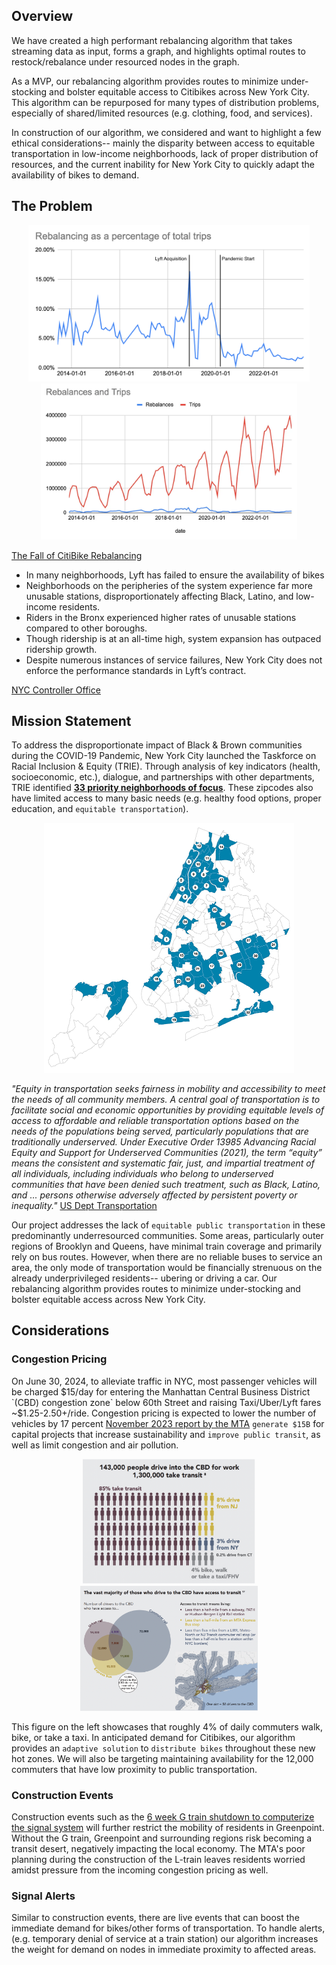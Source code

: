 ## Overview

We have created a high performant rebalancing algorithm that takes streaming data as input, forms a graph, and highlights optimal routes to restock/rebalance under resourced nodes in the graph. 

As a MVP, our rebalancing algorithm provides routes to minimize under-stocking and bolster equitable access to Citibikes across New York City. This algorithm can be repurposed for many types of distribution problems, especially of shared/limited resources (e.g. clothing, food, and services).

In construction of our algorithm, we considered and want to highlight a few ethical considerations-- mainly the disparity between access to equitable transportation in low-income neighborhoods, lack of proper distribution of resources, and the current inability for New York City to quickly adapt the availability of bikes to demand.

## The Problem

<p align="center">
  <img src="citi.png" alt="Figure 1" style="height: 250px; width: auto;"/>
  <img src="rnp.png" alt="Figure 2" style="height: 250px; width: auto;"/>
</p>

[The Fall of CitiBike Rebalancing](https://seanyc.substack.com/p/the-fall-of-citibike-rebalancing)

- In many neighborhoods, Lyft has failed to ensure the availability of bikes
- Neighborhoods on the peripheries of the system experience far more unusable stations, disproportionately affecting Black, Latino, and low-income residents.
- Riders in the Bronx experienced higher rates of unusable stations compared to other boroughs.
- Though ridership is at an all-time high, system expansion has outpaced ridership growth. 
- Despite numerous instances of service failures, New York City does not enforce the performance standards in Lyft’s contract.

[NYC Controller Office](https://comptroller.nyc.gov/reports/riding-forward-overhauling-citi-bikes-contract-for-better-more-equitable-service/)

## Mission Statement

To address the disproportionate impact of Black & Brown communities during the COVID-19 Pandemic, New York City launched the Taskforce on Racial Inclusion & Equity (TRIE). Through analysis of key indicators (health, socioeconomic, etc.), dialogue, and partnerships with other departments, TRIE identified [**33 priority neighborhoods of focus**](https://www.nyc.gov/site/trie/about/neighborhoods.page). These zipcodes also have limited access to many basic needs (e.g. healthy food options, proper education, and `equitable transportation`). 
<p align="center">
    <img src="nbhd.png" width="400">
</p>
<!-- ![nbhd](nbhd.png) -->

*"Equity in transportation seeks fairness in mobility and accessibility to meet the needs of all community members. A central goal of transportation is to facilitate social and economic opportunities by providing equitable levels of access to affordable and reliable transportation options based on the needs of the populations being served, particularly populations that are traditionally underserved. Under Executive Order 13985 Advancing Racial Equity and Support for Underserved Communities (2021), the term “equity” means the consistent and systematic fair, just, and impartial treatment of all individuals, including individuals who belong to underserved communities that have been denied such treatment, such as Black, Latino, and ... persons otherwise adversely affected by persistent poverty or inequality."* [US Dept Transportation](https://www.planning.dot.gov/planning/topic_transportationequity.aspx)

Our project addresses the lack of `equitable public transportation` in these predominantly underresourced communities. Some areas, particularly outer regions of Brooklyn and Queens, have minimal train coverage and primarily rely on bus routes. However, when there are no reliable buses to service an area, the only mode of transportation would be financially strenuous on the already underprivileged residents-- ubering or driving a car. Our rebalancing algorithm provides routes to minimize under-stocking and bolster equitable access across New York City.

## Considerations

### Congestion Pricing

On June 30, 2024, to alleviate traffic in NYC, most passenger vehicles will be charged $15/day for entering the Manhattan Central Business District `(CBD) congestion zone` below 60th Street and raising Taxi/Uber/Lyft fares ~$1.25-2.50+/ride. Congestion pricing is expected to lower the number of vehicles by 17 percent [November 2023 report by the MTA](https://new.mta.info/document/127761) `generate $15B` for capital projects that increase sustainability and `improve public transit`, as well as limit congestion and air pollution.

<p align="center">
  <img src="fig1.png" alt="Figure 1" style="height: 200px; width: auto;"/>
  <img src="fig2.png" alt="Figure 2" style="height: 200px; width: auto;"/>
</p>

This figure on the left showcases that roughly 4% of daily commuters walk, bike, or take a taxi. In anticipated demand for Citibikes, our algorithm provides an `adaptive solution` to `distribute bikes` throughout these new hot zones. We will also be targeting maintaining availability for the 12,000 commuters that have low proximity to public transportation. 

### Construction Events

Construction events such as the [6 week G train shutdown to computerize the signal system](https://abc7ny.com/g-train-shutdown-commute-mta/14329870/) will further restrict the mobility of residents in Greenpoint. Without the G train, Greenpoint and surrounding regions risk becoming a transit desert, negatively impacting the local economy. The MTA's poor planning during the construction of the L-train leaves residents worried amidst pressure from the incoming congestion pricing as well. 

### Signal Alerts

Similar to construction events, there are live events that can boost the immediate demand for bikes/other forms of transportation. To handle alerts, (e.g. temporary denial of service at a train station) our algorithm increases the weight for demand on nodes in immediate proximity to affected areas. 
